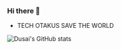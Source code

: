 ### Hi there 👋


- TECH OTAKUS SAVE THE WORLD


![Dusai's GitHub stats](https://github-readme-stats-git-masterrstaa-rickstaa/.vercel.app/api?username=Sumalene&theme=tokyonight)

